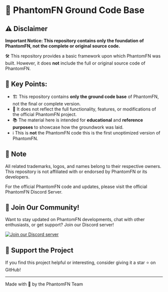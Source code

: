 # 🚀 PhantomFN Ground Code Base

## ⚠️ Disclaimer

**Important Notice: This repository contains only the foundation of PhantomFN, not the complete or original source code.**

🛠️ This repository provides a basic framework upon which PhantomFN was built. However, it does **not** include the full or original source code of PhantomFN.

## 🔑 Key Points:

- 🏗️ This repository contains **only the ground code base** of PhantomFN, not the final or complete version.
- 🚫 It does not reflect the full functionality, features, or modifications of the official PhantomFN project.
- 📚 The material here is intended for **educational** and **reference purposes** to showcase how the groundwork was laid.
- ℹ️ This is **not** the PhantomFN code this is the first unoptimized version of PhantomFN.

## 📝 Note

All related trademarks, logos, and names belong to their respective owners. This repository is not affiliated with or endorsed by PhantomFN or its developers.

For the official PhantomFN code and updates, please visit the official PhantomFN Discord Server.

## 🌟 Join Our Community!

Want to stay updated on PhantomFN developments, chat with other enthusiasts, or get support? Join our Discord server!

[![Join our Discord server](https://img.shields.io/badge/Discord-Join%20Now-7289DA?style=for-the-badge&logo=discord&logoColor=white)](https://dsc.gg/phantomfortnite)

## 💖 Support the Project

If you find this project helpful or interesting, consider giving it a star ⭐ on GitHub!

---

Made with 💙 by the PhantomFN Team
